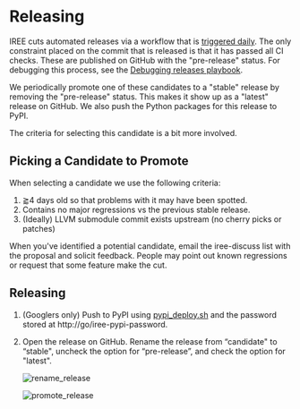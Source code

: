 # Releasing

IREE cuts automated releases via a workflow that is
[triggered daily](https://github.com/openxla/iree/blob/main/.github/workflows/schedule_candidate_release.yml).
The only constraint placed on the commit that is released is that it has passed
all CI checks. These are published on GitHub with the "pre-release" status. For
debugging this process, see the
[Debugging releases playbook](/docs/developers/debugging/releases.md).

We periodically promote one of these candidates to a "stable" release by
removing the "pre-release" status. This makes it show up as a "latest" release
on GitHub. We also push the Python packages for this release to PyPI.

The criteria for selecting this candidate is a bit more involved.

## Picking a Candidate to Promote

When selecting a candidate we use the following criteria:

1. ⪆4 days old so that problems with it may have been spotted.
2. Contains no major regressions vs the previous stable release.
3. (Ideally) LLVM submodule commit exists upstream (no cherry picks or patches)

When you've identified a potential candidate, email the iree-discuss list with
the proposal and solicit feedback. People may point out known regressions or
request that some feature make the cut.

## Releasing

1. (Googlers only) Push to PyPI using
   [pypi_deploy.sh](/build_tools/python_deploy/pypi_deploy.sh) and the
   password stored at http://go/iree-pypi-password.

2. Open the release on GitHub. Rename the release from “candidate" to “stable",
   uncheck the option for “pre-release”, and check the option for "latest".

   ![rename_release](/docs/developers/assets/rename_release.png)

   ![promote_release](/docs/developers/assets/promote_release.png)
